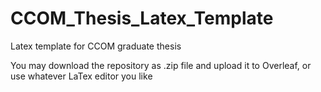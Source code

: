 # CCOM_Thesis_Latex_Template
Latex template for CCOM graduate thesis

You may download the repository as .zip file and upload it to Overleaf, or use whatever LaTex editor you like
